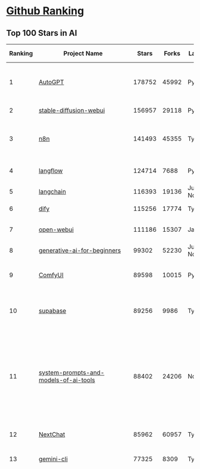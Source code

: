 [Github Ranking](../README.md)
==========

## Top 100 Stars in AI

| Ranking | Project Name | Stars | Forks | Language | Open Issues | Description | Last Commit |
| ------- | ------------ | ----- | ----- | -------- | ----------- | ----------- | ----------- |
| 1 | [AutoGPT](https://github.com/Significant-Gravitas/AutoGPT) | 178752 | 45992 | Python | 172 | AutoGPT is the vision of accessible AI for everyone, to use and to build on. Our mission is to provide the tools, so that you can focus on what matters. | 2025-09-28T23:24:41Z |
| 2 | [stable-diffusion-webui](https://github.com/AUTOMATIC1111/stable-diffusion-webui) | 156957 | 29118 | Python | 2368 | Stable Diffusion web UI | 2025-09-17T16:31:20Z |
| 3 | [n8n](https://github.com/n8n-io/n8n) | 141493 | 45355 | TypeScript | 733 | Fair-code workflow automation platform with native AI capabilities. Combine visual building with custom code, self-host or cloud, 400+ integrations. | 2025-09-29T02:53:26Z |
| 4 | [langflow](https://github.com/langflow-ai/langflow) | 124714 | 7688 | Python | 417 | Langflow is a powerful tool for building and deploying AI-powered agents and workflows. | 2025-09-29T01:51:11Z |
| 5 | [langchain](https://github.com/langchain-ai/langchain) | 116393 | 19136 | Jupyter Notebook | 144 | 🦜🔗 Build context-aware reasoning applications | 2025-09-26T20:35:33Z |
| 6 | [dify](https://github.com/langgenius/dify) | 115256 | 17774 | TypeScript | 499 | Production-ready platform for agentic workflow development. | 2025-09-29T03:33:44Z |
| 7 | [open-webui](https://github.com/open-webui/open-webui) | 111186 | 15307 | JavaScript | 221 | User-friendly AI Interface (Supports Ollama, OpenAI API, ...) | 2025-09-29T03:16:14Z |
| 8 | [generative-ai-for-beginners](https://github.com/microsoft/generative-ai-for-beginners) | 99302 | 52230 | Jupyter Notebook | 5 | 21 Lessons, Get Started Building with Generative AI  | 2025-09-29T03:20:32Z |
| 9 | [ComfyUI](https://github.com/comfyanonymous/ComfyUI) | 89598 | 10015 | Python | 2761 | The most powerful and modular diffusion model GUI, api and backend with a graph/nodes interface. | 2025-09-28T17:41:36Z |
| 10 | [supabase](https://github.com/supabase/supabase) | 89256 | 9986 | TypeScript | 223 | The Postgres development platform. Supabase gives you a dedicated Postgres database to build your web, mobile, and AI applications. | 2025-09-29T01:53:04Z |
| 11 | [system-prompts-and-models-of-ai-tools](https://github.com/x1xhlol/system-prompts-and-models-of-ai-tools) | 88402 | 24206 | None | 49 | FULL Augment Code, Claude Code, Cluely, CodeBuddy, Comet, Cursor, Devin AI, Junie, Kiro, Leap.new, Lovable, Manus Agent Tools, NotionAI, Orchids.app, Perplexity, Poke, Qoder, Replit, Same.dev, Trae, Traycer AI, VSCode Agent, Warp.dev, Windsurf, Xcode, Z.ai Code, dia & v0. (And other Open Sourced) System Prompts, Internal Tools & AI Models | 2025-09-25T14:24:43Z |
| 12 | [NextChat](https://github.com/ChatGPTNextWeb/NextChat) | 85962 | 60957 | TypeScript | 672 | ✨ Light and Fast AI Assistant. Support: Web \| iOS \| MacOS \| Android \|  Linux \| Windows | 2025-09-15T10:53:22Z |
| 13 | [gemini-cli](https://github.com/google-gemini/gemini-cli) | 77325 | 8309 | TypeScript | 1950 | An open-source AI agent that brings the power of Gemini directly into your terminal. | 2025-09-29T01:29:12Z |
| 14 | [funNLP](https://github.com/fighting41love/funNLP) | 76307 | 15007 | Python | 34 | 中英文敏感词、语言检测、中外手机/电话归属地/运营商查询、名字推断性别、手机号抽取、身份证抽取、邮箱抽取、中日文人名库、中文缩写库、拆字词典、词汇情感值、停用词、反动词表、暴恐词表、繁简体转换、英文模拟中文发音、汪峰歌词生成器、职业名称词库、同义词库、反义词库、否定词库、汽车品牌词库、汽车零件词库、连续英文切割、各种中文词向量、公司名字大全、古诗词库、IT词库、财经词库、成语词库、地名词库、历史名人词库、诗词词库、医学词库、饮食词库、法律词库、汽车词库、动物词库、中文聊天语料、中文谣言数据、百度中文问答数据集、句子相似度匹配算法集合、bert资源、文本生成&摘要相关工具、cocoNLP信息抽取工具、国内电话号码正则匹配、清华大学XLORE:中英文跨语言百科知识图谱、清华大学人工智能技术系列报告、自然语言生成、NLU太难了系列、自动对联数据及机器人、用户名黑名单列表、罪名法务名词及分类模型、微信公众号语料、cs224n深度学习自然语言处理课程、中文手写汉字识别、中文自然语言处理 语料/数据集、变量命名神器、分词语料库+代码、任务型对话英文数据集、ASR 语音数据集 + 基于深度学习的中文语音识别系统、笑声检测器、Microsoft多语言数字/单位/如日期时间识别包、中华新华字典数据库及api(包括常用歇后语、成语、词语和汉字)、文档图谱自动生成、SpaCy 中文模型、Common Voice语音识别数据集新版、神经网络关系抽取、基于bert的命名实体识别、关键词(Keyphrase)抽取包pke、基于医疗领域知识图谱的问答系统、基于依存句法与语义角色标注的事件三元组抽取、依存句法分析4万句高质量标注数据、cnocr：用来做中文OCR的Python3包、中文人物关系知识图谱项目、中文nlp竞赛项目及代码汇总、中文字符数据、speech-aligner: 从“人声语音”及其“语言文本”产生音素级别时间对齐标注的工具、AmpliGraph: 知识图谱表示学习(Python)库：知识图谱概念链接预测、Scattertext 文本可视化(python)、语言/知识表示工具：BERT & ERNIE、中文对比英文自然语言处理NLP的区别综述、Synonyms中文近义词工具包、HarvestText领域自适应文本挖掘工具（新词发现-情感分析-实体链接等）、word2word：(Python)方便易用的多语言词-词对集：62种语言/3,564个多语言对、语音识别语料生成工具：从具有音频/字幕的在线视频创建自动语音识别(ASR)语料库、构建医疗实体识别的模型（包含词典和语料标注）、单文档非监督的关键词抽取、Kashgari中使用gpt-2语言模型、开源的金融投资数据提取工具、文本自动摘要库TextTeaser: 仅支持英文、人民日报语料处理工具集、一些关于自然语言的基本模型、基于14W歌曲知识库的问答尝试--功能包括歌词接龙and已知歌词找歌曲以及歌曲歌手歌词三角关系的问答、基于Siamese bilstm模型的相似句子判定模型并提供训练数据集和测试数据集、用Transformer编解码模型实现的根据Hacker News文章标题自动生成评论、用BERT进行序列标记和文本分类的模板代码、LitBank：NLP数据集——支持自然语言处理和计算人文学科任务的100部带标记英文小说语料、百度开源的基准信息抽取系统、虚假新闻数据集、Facebook: LAMA语言模型分析，提供Transformer-XL/BERT/ELMo/GPT预训练语言模型的统一访问接口、CommonsenseQA：面向常识的英文QA挑战、中文知识图谱资料、数据及工具、各大公司内部里大牛分享的技术文档 PDF 或者 PPT、自然语言生成SQL语句（英文）、中文NLP数据增强（EDA）工具、英文NLP数据增强工具 、基于医药知识图谱的智能问答系统、京东商品知识图谱、基于mongodb存储的军事领域知识图谱问答项目、基于远监督的中文关系抽取、语音情感分析、中文ULMFiT-情感分析-文本分类-语料及模型、一个拍照做题程序、世界各国大规模人名库、一个利用有趣中文语料库 qingyun 训练出来的中文聊天机器人、中文聊天机器人seqGAN、省市区镇行政区划数据带拼音标注、教育行业新闻语料库包含自动文摘功能、开放了对话机器人-知识图谱-语义理解-自然语言处理工具及数据、中文知识图谱：基于百度百科中文页面-抽取三元组信息-构建中文知识图谱、masr: 中文语音识别-提供预训练模型-高识别率、Python音频数据增广库、中文全词覆盖BERT及两份阅读理解数据、ConvLab：开源多域端到端对话系统平台、中文自然语言处理数据集、基于最新版本rasa搭建的对话系统、基于TensorFlow和BERT的管道式实体及关系抽取、一个小型的证券知识图谱/知识库、复盘所有NLP比赛的TOP方案、OpenCLaP：多领域开源中文预训练语言模型仓库、UER：基于不同语料+编码器+目标任务的中文预训练模型仓库、中文自然语言处理向量合集、基于金融-司法领域(兼有闲聊性质)的聊天机器人、g2pC：基于上下文的汉语读音自动标记模块、Zincbase 知识图谱构建工具包、诗歌质量评价/细粒度情感诗歌语料库、快速转化「中文数字」和「阿拉伯数字」、百度知道问答语料库、基于知识图谱的问答系统、jieba_fast 加速版的jieba、正则表达式教程、中文阅读理解数据集、基于BERT等最新语言模型的抽取式摘要提取、Python利用深度学习进行文本摘要的综合指南、知识图谱深度学习相关资料整理、维基大规模平行文本语料、StanfordNLP 0.2.0：纯Python版自然语言处理包、NeuralNLP-NeuralClassifier：腾讯开源深度学习文本分类工具、端到端的封闭域对话系统、中文命名实体识别：NeuroNER vs. BertNER、新闻事件线索抽取、2019年百度的三元组抽取比赛：“科学空间队”源码、基于依存句法的开放域文本知识三元组抽取和知识库构建、中文的GPT2训练代码、ML-NLP - 机器学习(Machine Learning)NLP面试中常考到的知识点和代码实现、nlp4han:中文自然语言处理工具集(断句/分词/词性标注/组块/句法分析/语义分析/NER/N元语法/HMM/代词消解/情感分析/拼写检查、XLM：Facebook的跨语言预训练语言模型、用基于BERT的微调和特征提取方法来进行知识图谱百度百科人物词条属性抽取、中文自然语言处理相关的开放任务-数据集-当前最佳结果、CoupletAI - 基于CNN+Bi-LSTM+Attention 的自动对对联系统、抽象知识图谱、MiningZhiDaoQACorpus - 580万百度知道问答数据挖掘项目、brat rapid annotation tool: 序列标注工具、大规模中文知识图谱数据：1.4亿实体、数据增强在机器翻译及其他nlp任务中的应用及效果、allennlp阅读理解:支持多种数据和模型、PDF表格数据提取工具 、 Graphbrain：AI开源软件库和科研工具，目的是促进自动意义提取和文本理解以及知识的探索和推断、简历自动筛选系统、基于命名实体识别的简历自动摘要、中文语言理解测评基准，包括代表性的数据集&基准模型&语料库&排行榜、树洞 OCR 文字识别 、从包含表格的扫描图片中识别表格和文字、语声迁移、Python口语自然语言处理工具集(英文)、 similarity：相似度计算工具包，java编写、海量中文预训练ALBERT模型 、Transformers 2.0 、基于大规模音频数据集Audioset的音频增强 、Poplar：网页版自然语言标注工具、图片文字去除，可用于漫画翻译 、186种语言的数字叫法库、Amazon发布基于知识的人-人开放领域对话数据集 、中文文本纠错模块代码、繁简体转换 、 Python实现的多种文本可读性评价指标、类似于人名/地名/组织机构名的命名体识别数据集 、东南大学《知识图谱》研究生课程(资料)、. 英文拼写检查库 、 wwsearch是企业微信后台自研的全文检索引擎、CHAMELEON：深度学习新闻推荐系统元架构 、 8篇论文梳理BERT相关模型进展与反思、DocSearch：免费文档搜索引擎、 LIDA：轻量交互式对话标注工具 、aili - the fastest in-memory index in the East 东半球最快并发索引 、知识图谱车音工作项目、自然语言生成资源大全 、中日韩分词库mecab的Python接口库、中文文本摘要/关键词提取、汉字字符特征提取器 (featurizer)，提取汉字的特征（发音特征、字形特征）用做深度学习的特征、中文生成任务基准测评 、中文缩写数据集、中文任务基准测评 - 代表性的数据集-基准(预训练)模型-语料库-baseline-工具包-排行榜、PySS3：面向可解释AI的SS3文本分类器机器可视化工具 、中文NLP数据集列表、COPE - 格律诗编辑程序、doccano：基于网页的开源协同多语言文本标注工具 、PreNLP：自然语言预处理库、简单的简历解析器，用来从简历中提取关键信息、用于中文闲聊的GPT2模型：GPT2-chitchat、基于检索聊天机器人多轮响应选择相关资源列表(Leaderboards、Datasets、Papers)、(Colab)抽象文本摘要实现集锦(教程 、词语拼音数据、高效模糊搜索工具、NLP数据增广资源集、微软对话机器人框架 、 GitHub Typo Corpus：大规模GitHub多语言拼写错误/语法错误数据集、TextCluster：短文本聚类预处理模块 Short text cluster、面向语音识别的中文文本规范化、BLINK：最先进的实体链接库、BertPunc：基于BERT的最先进标点修复模型、Tokenizer：快速、可定制的文本词条化库、中文语言理解测评基准，包括代表性的数据集、基准(预训练)模型、语料库、排行榜、spaCy 医学文本挖掘与信息提取 、 NLP任务示例项目代码集、 python拼写检查库、chatbot-list - 行业内关于智能客服、聊天机器人的应用和架构、算法分享和介绍、语音质量评价指标(MOSNet, BSSEval, STOI, PESQ, SRMR)、 用138GB语料训练的法文RoBERTa预训练语言模型 、BERT-NER-Pytorch：三种不同模式的BERT中文NER实验、无道词典 - 有道词典的命令行版本，支持英汉互查和在线查询、2019年NLP亮点回顾、 Chinese medical dialogue data 中文医疗对话数据集 、最好的汉字数字(中文数字)-阿拉伯数字转换工具、 基于百科知识库的中文词语多词义/义项获取与特定句子词语语义消歧、awesome-nlp-sentiment-analysis - 情感分析、情绪原因识别、评价对象和评价词抽取、LineFlow：面向所有深度学习框架的NLP数据高效加载器、中文医学NLP公开资源整理 、MedQuAD：(英文)医学问答数据集、将自然语言数字串解析转换为整数和浮点数、Transfer Learning in Natural Language Processing (NLP) 、面向语音识别的中文/英文发音辞典、Tokenizers：注重性能与多功能性的最先进分词器、CLUENER 细粒度命名实体识别 Fine Grained Named Entity Recognition、 基于BERT的中文命名实体识别、中文谣言数据库、NLP数据集/基准任务大列表、nlp相关的一些论文及代码, 包括主题模型、词向量(Word Embedding)、命名实体识别(NER)、文本分类(Text Classificatin)、文本生成(Text Generation)、文本相似性(Text Similarity)计算等，涉及到各种与nlp相关的算法，基于keras和tensorflow 、Python文本挖掘/NLP实战示例、 Blackstone：面向非结构化法律文本的spaCy pipeline和NLP模型通过同义词替换实现文本“变脸” 、中文 预训练 ELECTREA 模型: 基于对抗学习 pretrain Chinese Model 、albert-chinese-ner - 用预训练语言模型ALBERT做中文NER 、基于GPT2的特定主题文本生成/文本增广、开源预训练语言模型合集、多语言句向量包、编码、标记和实现：一种可控高效的文本生成方法、 英文脏话大列表 、attnvis：GPT2、BERT等transformer语言模型注意力交互可视化、CoVoST：Facebook发布的多语种语音-文本翻译语料库，包括11种语言(法语、德语、荷兰语、俄语、西班牙语、意大利语、土耳其语、波斯语、瑞典语、蒙古语和中文)的语音、文字转录及英文译文、Jiagu自然语言处理工具 - 以BiLSTM等模型为基础，提供知识图谱关系抽取 中文分词 词性标注 命名实体识别 情感分析 新词发现 关键词 文本摘要 文本聚类等功能、用unet实现对文档表格的自动检测，表格重建、NLP事件提取文献资源列表 、 金融领域自然语言处理研究资源大列表、CLUEDatasetSearch - 中英文NLP数据集：搜索所有中文NLP数据集，附常用英文NLP数据集 、medical_NER - 中文医学知识图谱命名实体识别 、(哈佛)讲因果推理的免费书、知识图谱相关学习资料/数据集/工具资源大列表、Forte：灵活强大的自然语言处理pipeline工具集 、Python字符串相似性算法库、PyLaia：面向手写文档分析的深度学习工具包、TextFooler：针对文本分类/推理的对抗文本生成模块、Haystack：灵活、强大的可扩展问答(QA)框架、中文关键短语抽取工具 | 2024-05-10T07:38:24Z |
| 15 | [netdata](https://github.com/netdata/netdata) | 76225 | 6182 | C | 168 | The fastest path to AI-powered full stack observability, even for lean teams. | 2025-09-29T00:53:25Z |
| 16 | [Deep-Live-Cam](https://github.com/hacksider/Deep-Live-Cam) | 73502 | 10677 | Python | 71 | real time face swap and one-click video deepfake with only a single image | 2025-08-29T06:44:46Z |
| 17 | [LLMs-from-scratch](https://github.com/rasbt/LLMs-from-scratch) | 73416 | 10684 | Jupyter Notebook | 6 | Implement a ChatGPT-like LLM in PyTorch from scratch, step by step | 2025-09-27T13:38:09Z |
| 18 | [awesome-mcp-servers](https://github.com/punkpeye/awesome-mcp-servers) | 71465 | 5912 | None | 39 | A collection of MCP servers. | 2025-09-25T11:42:12Z |
| 19 | [browser-use](https://github.com/browser-use/browser-use) | 70613 | 8277 | Python | 116 | 🌐 Make websites accessible for AI agents. Automate tasks online with ease. | 2025-09-29T02:45:34Z |
| 20 | [awesome-llm-apps](https://github.com/Shubhamsaboo/awesome-llm-apps) | 70574 | 9033 | Python | 3 | Collection of awesome LLM apps with AI Agents and RAG using OpenAI, Anthropic, Gemini and opensource models. | 2025-09-28T02:47:34Z |
| 21 | [lobe-chat](https://github.com/lobehub/lobe-chat) | 65968 | 13679 | TypeScript | 923 | 🤯 Lobe Chat - an open-source, modern design AI chat framework. Supports multiple AI providers (OpenAI / Claude 4 / Gemini / DeepSeek / Ollama / Qwen), Knowledge Base (file upload / RAG ), one click install MCP Marketplace and Artifacts / Thinking. One-click FREE deployment of your private AI Agent application. | 2025-09-29T03:27:09Z |
| 22 | [AppFlowy](https://github.com/AppFlowy-IO/AppFlowy) | 65719 | 4582 | Dart | 966 | Bring projects, wikis, and teams together with AI. AppFlowy is the AI collaborative workspace where you achieve more without losing control of your data. The leading open source Notion alternative. | 2025-09-12T08:21:33Z |
| 23 | [ragflow](https://github.com/infiniflow/ragflow) | 65290 | 6837 | TypeScript | 2872 | RAGFlow is a leading open-source Retrieval-Augmented Generation (RAG) engine that fuses cutting-edge RAG with Agent capabilities to create a superior context layer for LLMs | 2025-09-29T02:28:19Z |
| 24 | [firecrawl](https://github.com/firecrawl/firecrawl) | 60270 | 4918 | TypeScript | 65 | The Web Data API for AI - Turn entire websites into LLM-ready markdown or structured data 🔥 | 2025-09-28T20:52:21Z |
| 25 | [LLaMA-Factory](https://github.com/hiyouga/LLaMA-Factory) | 59491 | 7286 | Python | 675 | Unified Efficient Fine-Tuning of 100+ LLMs & VLMs (ACL 2024) | 2025-09-27T17:02:31Z |
| 26 | [MetaGPT](https://github.com/FoundationAgents/MetaGPT) | 58753 | 7114 | Python | 13 | 🌟 The Multi-Agent Framework: First AI Software Company, Towards Natural Language Programming | 2025-06-30T11:45:55Z |
| 27 | [PaddleOCR](https://github.com/PaddlePaddle/PaddleOCR) | 56268 | 8777 | Python | 127 | Turn any PDF or image document into structured data for your AI. A powerful, lightweight OCR toolkit that bridges the gap between images/PDFs and LLMs. Supports 80+ languages. | 2025-09-28T00:13:27Z |
| 28 | [gpt-engineer](https://github.com/AntonOsika/gpt-engineer) | 54899 | 7300 | Python | 31 | CLI platform to experiment with codegen. Precursor to: https://lovable.dev | 2025-05-14T10:15:10Z |
| 29 | [ChatGPT](https://github.com/lencx/ChatGPT) | 54147 | 6165 | Rust | 850 | 🔮 ChatGPT Desktop Application (Mac, Windows and Linux) | 2024-08-29T17:58:11Z |
| 30 | [crawl4ai](https://github.com/unclecode/crawl4ai) | 53966 | 5383 | Python | 184 | 🚀🤖 Crawl4AI: Open-source LLM Friendly Web Crawler & Scraper. Don't be shy, join here: https://discord.gg/jP8KfhDhyN | 2025-09-25T06:13:19Z |
| 31 | [meilisearch](https://github.com/meilisearch/meilisearch) | 53412 | 2191 | Rust | 211 | A lightning-fast search engine API bringing AI-powered hybrid search to your sites and applications. | 2025-09-25T18:01:14Z |
| 32 | [OpenBB](https://github.com/OpenBB-finance/OpenBB) | 52605 | 5013 | Python | 37 | Financial data platform for analysts, quants and AI agents. | 2025-09-26T17:26:11Z |
| 33 | [autogen](https://github.com/microsoft/autogen) | 50254 | 7690 | Python | 404 | A programming framework for agentic AI | 2025-09-26T00:38:41Z |
| 34 | [anything-llm](https://github.com/Mintplex-Labs/anything-llm) | 49523 | 5153 | JavaScript | 264 | The all-in-one Desktop & Docker AI application with built-in RAG, AI agents, No-code agent builder, MCP compatibility,  and more. | 2025-09-27T00:39:42Z |
| 35 | [dbeaver](https://github.com/dbeaver/dbeaver) | 45571 | 3860 | Java | 3054 | Free universal database tool and SQL client | 2025-09-29T03:39:38Z |
| 36 | [text-generation-webui](https://github.com/oobabooga/text-generation-webui) | 45083 | 5799 | Python | 2591 | The definitive Web UI for local AI, with powerful features and easy setup. | 2025-09-22T20:59:23Z |
| 37 | [Flowise](https://github.com/FlowiseAI/Flowise) | 44011 | 22511 | TypeScript | 607 | Build AI Agents, Visually | 2025-09-29T03:19:01Z |
| 38 | [JeecgBoot](https://github.com/jeecgboot/JeecgBoot) | 43978 | 15576 | Java | 58 | 🔥AI低代码平台，助力企业快速实现低代码开发和构建AI应用！前后端分离架构 SpringBoot3，SpringCloud、Mybatis，Ant Design&Vue3、TS+vite！强大代码生成器实现前后端一键生成，无需手写代码! 引领AI低代码开发模式：AI生成→在线编码→代码生成→手工合并，解决Java项目80%重复工作，提升效率，节省成本，兼顾灵活性~ | 2025-09-28T14:34:37Z |
| 39 | [ClickHouse](https://github.com/ClickHouse/ClickHouse) | 43094 | 7675 | C++ | 4595 | ClickHouse® is a real-time analytics database management system | 2025-09-29T02:40:14Z |
| 40 | [AI-For-Beginners](https://github.com/microsoft/AI-For-Beginners) | 42651 | 8254 | Jupyter Notebook | 22 | 12 Weeks, 24 Lessons, AI for All! | 2025-09-23T15:57:06Z |
| 41 | [airflow](https://github.com/apache/airflow) | 42594 | 15671 | Python | 1339 | Apache Airflow - A platform to programmatically author, schedule, and monitor workflows | 2025-09-28T22:45:11Z |
| 42 | [GitHubDaily](https://github.com/GitHubDaily/GitHubDaily) | 42249 | 4288 | None | 422 | 坚持分享 GitHub 上高质量、有趣实用的开源技术教程、开发者工具、编程网站、技术资讯。A list cool, interesting projects of GitHub. | 2025-03-20T08:54:47Z |
| 43 | [kong](https://github.com/Kong/kong) | 41859 | 4995 | None | 61 | 🦍 The Cloud-Native Gateway for APIs & AI | 2025-09-18T17:24:15Z |
| 44 | [ailearning](https://github.com/apachecn/ailearning) | 41509 | 11589 | Python | 3 | AiLearning：数据分析+机器学习实战+线性代数+PyTorch+NLTK+TF2 | 2024-11-12T16:21:55Z |
| 45 | [ai-hedge-fund](https://github.com/virattt/ai-hedge-fund) | 41467 | 7287 | Python | 22 | An AI Hedge Fund Team | 2025-09-21T19:50:47Z |
| 46 | [ColossalAI](https://github.com/hpcaitech/ColossalAI) | 41183 | 4531 | Python | 430 | Making large AI models cheaper, faster and more accessible | 2025-09-26T06:54:08Z |
| 47 | [llm-app](https://github.com/pathwaycom/llm-app) | 40804 | 1096 | Jupyter Notebook | 4 | Ready-to-run cloud templates for RAG, AI pipelines, and enterprise search with live data. 🐳Docker-friendly.⚡Always in sync with Sharepoint, Google Drive, S3, Kafka, PostgreSQL, real-time data APIs, and more. | 2025-09-15T12:49:25Z |
| 48 | [MoneyPrinterTurbo](https://github.com/harry0703/MoneyPrinterTurbo) | 40766 | 5922 | Python | 184 | 利用AI大模型，一键生成高清短视频 Generate short videos with one click using AI LLM. | 2025-06-11T06:34:54Z |
| 49 | [mem0](https://github.com/mem0ai/mem0) | 40611 | 4291 | Python | 294 | Universal memory layer for AI Agents; Announcing OpenMemory MCP - local and secure memory management. | 2025-09-26T17:26:09Z |
| 50 | [ai-agents-for-beginners](https://github.com/microsoft/ai-agents-for-beginners) | 40359 | 13142 | Jupyter Notebook | 11 | 12 Lessons to Get Started Building AI Agents | 2025-09-23T10:23:10Z |
| 51 | [docling](https://github.com/docling-project/docling) | 39994 | 2774 | Python | 597 | Get your documents ready for gen AI | 2025-09-26T15:21:31Z |
| 52 | [upscayl](https://github.com/upscayl/upscayl) | 39976 | 1868 | TypeScript | 57 | 🆙 Upscayl - #1 Free and Open Source AI Image Upscaler for Linux, MacOS and Windows. | 2025-09-24T19:44:23Z |
| 53 | [chatgpt-on-wechat](https://github.com/zhayujie/chatgpt-on-wechat) | 39226 | 9439 | Python | 307 | 基于大模型搭建的聊天机器人，同时支持 微信公众号、企业微信应用、飞书、钉钉 等接入，可选择ChatGPT/Claude/DeepSeek/文心一言/讯飞星火/通义千问/ Gemini/GLM-4/Kimi/LinkAI，能处理文本、语音和图片，访问操作系统和互联网，支持基于自有知识库进行定制企业智能客服。 | 2025-08-08T02:47:49Z |
| 54 | [ray](https://github.com/ray-project/ray) | 39143 | 6839 | Python | 2777 | Ray is an AI compute engine. Ray consists of a core distributed runtime and a set of AI Libraries for accelerating ML workloads. | 2025-09-29T00:51:24Z |
| 55 | [crewAI](https://github.com/crewAIInc/crewAI) | 38590 | 5112 | Python | 41 | Framework for orchestrating role-playing, autonomous AI agents. By fostering collaborative intelligence, CrewAI empowers agents to work together seamlessly, tackling complex tasks. | 2025-09-28T20:57:15Z |
| 56 | [quivr](https://github.com/QuivrHQ/quivr) | 38478 | 3674 | Python | 2 | Opiniated RAG for integrating GenAI in your apps 🧠   Focus on your product rather than the RAG. Easy integration in existing products with customisation!  Any LLM: GPT4, Groq, Llama. Any Vectorstore: PGVector, Faiss. Any Files. Anyway you want.  | 2025-07-09T12:55:23Z |
| 57 | [photoprism](https://github.com/photoprism/photoprism) | 38446 | 2156 | Go | 434 | AI-Powered Photos App for the Decentralized Web 🌈💎✨ | 2025-09-28T13:26:05Z |
| 58 | [aider](https://github.com/Aider-AI/aider) | 37697 | 3523 | Python | 1035 | aider is AI pair programming in your terminal | 2025-09-26T17:36:51Z |
| 59 | [Open-Assistant](https://github.com/LAION-AI/Open-Assistant) | 37475 | 3298 | Python | 227 | OpenAssistant is a chat-based assistant that understands tasks, can interact with third-party systems, and retrieve information dynamically to do so. | 2024-08-17T01:55:35Z |
| 60 | [chatbox](https://github.com/chatboxai/chatbox) | 36798 | 3700 | TypeScript | 867 | User-friendly Desktop Client App for AI Models/LLMs (GPT, Claude, Gemini, Ollama...) | 2025-09-13T13:01:11Z |
| 61 | [MockingBird](https://github.com/babysor/MockingBird) | 36670 | 5266 | Python | 478 | 🚀AI拟声: 5秒内克隆您的声音并生成任意语音内容 Clone a voice in 5 seconds to generate arbitrary speech in real-time | 2024-11-15T05:00:29Z |
| 62 | [ToolJet](https://github.com/ToolJet/ToolJet) | 36647 | 4765 | JavaScript | 635 | ToolJet is the open-source foundation of ToolJet AI - the AI-native platform for building internal tools, dashboard, business applications, workflows and AI agents 🚀 | 2025-09-29T03:31:46Z |
| 63 | [google-research](https://github.com/google-research/google-research) | 36447 | 8197 | Jupyter Notebook | 1072 | Google Research | 2025-09-26T14:52:21Z |
| 64 | [mindsdb](https://github.com/mindsdb/mindsdb) | 36205 | 5804 | Python | 47 | AI Analytics Engine that can answer questions over large scale data. - The only MCP Server you'll ever need | 2025-09-29T03:16:44Z |
| 65 | [cursor-free-vip](https://github.com/yeongpin/cursor-free-vip) | 35883 | 4405 | Python | 592 | [Support 0.49.x]（Reset Cursor AI MachineID & Bypass Higher Token Limit） Cursor Ai ，自动重置机器ID ， 免费升级使用Pro功能: You've reached your trial request limit. / Too many free trial accounts used on this machine. Please upgrade to pro. We have this limit in place to prevent abuse. Please let us know if you believe this is a mistake. | 2025-09-16T03:47:39Z |
| 66 | [LocalAI](https://github.com/mudler/LocalAI) | 35532 | 2792 | Go | 314 | :robot: The free, Open Source alternative to OpenAI, Claude and others. Self-hosted and local-first. Drop-in replacement for OpenAI,  running on consumer-grade hardware. No GPU required. Runs gguf, transformers, diffusers and many more. Features: Generate Text, Audio, Video, Images, Voice Cloning, Distributed, P2P and decentralized inference | 2025-09-28T21:08:50Z |
| 67 | [AgentGPT](https://github.com/reworkd/AgentGPT) | 34991 | 9481 | TypeScript | 130 | 🤖 Assemble, configure, and deploy autonomous AI Agents in your browser. | 2025-04-29T01:19:32Z |
| 68 | [Folo](https://github.com/RSSNext/Folo) | 34485 | 1660 | TypeScript | 266 | 🧡 Follow everything in one place | 2025-09-28T09:13:37Z |
| 69 | [gold-miner](https://github.com/xitu/gold-miner) | 34265 | 5042 | None | 11 | 🥇掘金翻译计划，可能是世界最大最好的英译中技术社区，最懂读者和译者的翻译平台： | 2024-04-17T09:44:37Z |
| 70 | [awesome-cursorrules](https://github.com/PatrickJS/awesome-cursorrules) | 34236 | 2897 | MDX | 35 | 📄  Configuration files that enhance Cursor AI editor experience with custom rules and behaviors | 2025-09-24T22:10:23Z |
| 71 | [agno](https://github.com/agno-agi/agno) | 33946 | 4331 | Python | 105 | High-performance runtime for multi-agent systems. Build, run and manage secure multi-agent systems in your cloud. | 2025-09-28T19:16:49Z |
| 72 | [Fabric](https://github.com/danielmiessler/Fabric) | 33625 | 3442 | JavaScript | 36 | Fabric is an open-source framework for augmenting humans using AI. It provides a modular system for solving specific problems using a crowdsourced set of AI prompts that can be used anywhere. | 2025-09-24T14:57:31Z |
| 73 | [gpt-pilot](https://github.com/Pythagora-io/gpt-pilot) | 33420 | 3426 | Python | 237 | The first real AI developer | 2025-09-11T13:41:50Z |
| 74 | [ruoyi-vue-pro](https://github.com/YunaiV/ruoyi-vue-pro) | 33410 | 7198 | Java | 3 | 🔥 官方推荐 🔥 RuoYi-Vue 全新 Pro 版本，优化重构所有功能。基于 Spring Boot + MyBatis Plus + Vue & Element 实现的后台管理系统 + 微信小程序，支持 RBAC 动态权限、数据权限、SaaS 多租户、Flowable 工作流、三方登录、支付、短信、商城、CRM、ERP、AI 大模型等功能。你的 ⭐️ Star ⭐️，是作者生发的动力！ | 2025-08-31T11:51:42Z |
| 75 | [spaCy](https://github.com/explosion/spaCy) | 32553 | 4586 | Python | 171 | 💫 Industrial-strength Natural Language Processing (NLP) in Python | 2025-05-28T15:28:05Z |
| 76 | [chatbot-ui](https://github.com/mckaywrigley/chatbot-ui) | 32382 | 9320 | TypeScript | 179 | AI chat for any model. | 2024-08-03T00:38:07Z |
| 77 | [tabby](https://github.com/TabbyML/tabby) | 32153 | 1595 | Rust | 214 | Self-hosted AI coding assistant | 2025-09-26T20:03:32Z |
| 78 | [nacos](https://github.com/alibaba/nacos) | 32098 | 13148 | Java | 249 | an easy-to-use dynamic service discovery, configuration and service management platform for building AI cloud native applications. | 2025-09-29T01:54:30Z |
| 79 | [context7](https://github.com/upstash/context7) | 31930 | 1584 | JavaScript | 70 | Context7 MCP Server -- Up-to-date code documentation for LLMs and AI code editors | 2025-09-28T19:15:25Z |
| 80 | [fairseq](https://github.com/facebookresearch/fairseq) | 31840 | 6602 | Python | 1193 | Facebook AI Research Sequence-to-Sequence Toolkit written in Python. | 2025-09-09T17:55:23Z |
| 81 | [exo](https://github.com/exo-explore/exo) | 31579 | 2095 | Python | 367 | Run your own AI cluster at home with everyday devices 📱💻 🖥️⌚ | 2025-03-21T22:23:32Z |
| 82 | [qlib](https://github.com/microsoft/qlib) | 31473 | 4846 | Python | 253 | Qlib is an AI-oriented Quant investment platform that aims to use AI tech to empower Quant Research, from exploring ideas to implementing productions. Qlib supports diverse ML modeling paradigms, including supervised learning, market dynamics modeling, and RL, and is now equipped with https://github.com/microsoft/RD-Agent to automate R&D process. | 2025-09-26T04:15:09Z |
| 83 | [netron](https://github.com/lutzroeder/netron) | 31473 | 3004 | JavaScript | 19 | Visualizer for neural network, deep learning and machine learning models | 2025-09-28T17:40:48Z |
| 84 | [cursor](https://github.com/cursor/cursor) | 31372 | 2056 | None | 2122 | The AI Code Editor | 2024-10-13T19:23:26Z |
| 85 | [khoj](https://github.com/khoj-ai/khoj) | 31215 | 1820 | Python | 76 | Your AI second brain. Self-hostable. Get answers from the web or your docs. Build custom agents, schedule automations, do deep research. Turn any online or local LLM into your personal, autonomous AI (gpt, claude, gemini, llama, qwen, mistral). Get started - free. | 2025-09-16T09:17:58Z |
| 86 | [LibreChat](https://github.com/danny-avila/LibreChat) | 30437 | 5809 | TypeScript | 180 | Enhanced ChatGPT Clone: Features Agents, MCP, DeepSeek, Anthropic, AWS, OpenAI, Responses API, Azure, Groq, o1, GPT-5, Mistral, OpenRouter, Vertex AI, Gemini, Artifacts, AI model switching, message search, Code Interpreter, langchain, DALL-E-3, OpenAPI Actions, Functions, Secure Multi-User Auth, Presets, open-source for self-hosting. Active. | 2025-09-28T01:22:34Z |
| 87 | [AI-Expert-Roadmap](https://github.com/AMAI-GmbH/AI-Expert-Roadmap) | 30322 | 2540 | JavaScript | 12 | Roadmap to becoming an Artificial Intelligence Expert in 2022 | 2025-09-12T14:59:30Z |
| 88 | [roop](https://github.com/s0md3v/roop) | 30230 | 6867 | Python | 0 | one-click face swap | 2024-08-19T12:57:17Z |
| 89 | [pytorch-lightning](https://github.com/Lightning-AI/pytorch-lightning) | 30182 | 3580 | Python | 821 | Pretrain, finetune ANY AI model of ANY size on multiple GPUs, TPUs with zero code changes. | 2025-09-29T01:02:54Z |
| 90 | [Mr.-Ranedeer-AI-Tutor](https://github.com/JushBJJ/Mr.-Ranedeer-AI-Tutor) | 29652 | 3384 | None | 13 | A GPT-4 AI Tutor Prompt for customizable personalized learning experiences. | 2025-06-14T06:58:48Z |
| 91 | [continue](https://github.com/continuedev/continue) | 29105 | 3553 | TypeScript | 669 | ⏩ Ship faster with Continuous AI. Build and run custom agents across your IDE, terminal, and CI | 2025-09-28T22:57:54Z |
| 92 | [Jobs_Applier_AI_Agent_AIHawk](https://github.com/feder-cr/Jobs_Applier_AI_Agent_AIHawk) | 28867 | 4382 | Python | 11 | AIHawk aims to easy job hunt process by automating the job application process. Utilizing artificial intelligence, it enables users to apply for multiple jobs in a tailored way. | 2025-05-28T13:24:12Z |
| 93 | [spec-kit](https://github.com/github/spec-kit) | 28563 | 2398 | Python | 262 | 💫 Toolkit to help you get started with Spec-Driven Development | 2025-09-25T21:05:18Z |
| 94 | [PDFMathTranslate](https://github.com/Byaidu/PDFMathTranslate) | 27855 | 2460 | Python | 109 | PDF scientific paper translation with preserved formats - 基于 AI 完整保留排版的 PDF 文档全文双语翻译，支持 Google/DeepL/Ollama/OpenAI 等服务，提供 CLI/GUI/MCP/Docker/Zotero | 2025-09-20T05:59:48Z |
| 95 | [500-AI-Machine-learning-Deep-learning-Computer-vision-NLP-Projects-with-code](https://github.com/ashishpatel26/500-AI-Machine-learning-Deep-learning-Computer-vision-NLP-Projects-with-code) | 27652 | 6257 | None | 45 | 500 AI Machine learning Deep learning Computer vision NLP Projects with code | 2025-08-01T11:54:09Z |
| 96 | [so-vits-svc](https://github.com/svc-develop-team/so-vits-svc) | 27642 | 5056 | Python | 21 | SoftVC VITS Singing Voice Conversion | 2023-11-11T13:11:31Z |
| 97 | [Genesis](https://github.com/Genesis-Embodied-AI/Genesis) | 27306 | 2505 | Python | 105 | A generative world for general-purpose robotics & embodied AI learning. | 2025-09-26T19:26:05Z |
| 98 | [nx](https://github.com/nrwl/nx) | 27127 | 2604 | TypeScript | 625 | Get to green PRs in half the time. Nx optimizes your builds, scales your CI, and fixes failed PRs. Built for developers and AI agents. | 2025-09-29T02:54:54Z |
| 99 | [generative-models](https://github.com/Stability-AI/generative-models) | 26434 | 2955 | Python | 274 | Generative Models by Stability AI | 2025-09-22T14:09:09Z |
| 100 | [qdrant](https://github.com/qdrant/qdrant) | 26337 | 1831 | Rust | 355 | Qdrant - High-performance, massive-scale Vector Database and Vector Search Engine for the next generation of AI. Also available in the cloud https://cloud.qdrant.io/ | 2025-09-27T01:41:58Z |

